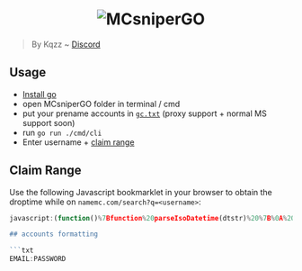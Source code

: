 <h1 align="center">
  <img src="https://i.imgur.com/c9OxLeM.png" alt="MCsniperGO"></img>
</h1>

> By Kqzz ~ [Discord](https://discord.gg/mcsnipergo-734794891258757160)

## Usage

- [Install go](https://go.dev/dl/)
- open MCsniperGO folder in terminal / cmd
- put your prename accounts in [`gc.txt`](#accounts-formatting) (proxy support + normal MS support soon)
- run `go run ./cmd/cli`
- Enter username + [claim range](#claim-range)

## Claim Range
Use the following Javascript bookmarklet in your browser to obtain the droptime while on `namemc.com/search?q=<username>`:

```js
javascript:(function()%7Bfunction%20parseIsoDatetime(dtstr)%20%7B%0A%20%20%20%20return%20new%20Date(dtstr)%3B%0A%7D%3B%0A%0AstartElement%20%3D%20document.getElementById('availability-time')%3B%0AendElement%20%3D%20document.getElementById('availability-time2')%3B%0A%0Astart%20%3D%20parseIsoDatetime(startElement.getAttribute('datetime'))%3B%0Aend%20%3D%20parseIsoDatetime(endElement.getAttribute('datetime'))%3B%0A%0Apara%20%3D%20document.createElement(%22p%22)%3B%0Apara.innerText%20%3D%20Math.floor(start.getTime()%20%2F%201000)%20%2B%20'-'%20%2B%20Math.ceil(end.getTime()%20%2F%201000)%3B%0A%0AendElement.parentElement.appendChild(para)%3B%7D)()%3B```

## accounts formatting

```txt
EMAIL:PASSWORD
```
